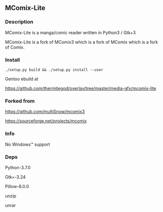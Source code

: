 ## MComix-Lite


### Description

MComix-Lite is a manga/comic reader written in Python3 / Gtk+3

MComix-Lite is a fork of MComix3 which is a fork of MComix which is a fork of Comix.


### Install

```
./setup.py build && ./setup.py install --user
```

Gentoo ebuild at

https://github.com/thermitegod/overlay/tree/master/media-gfx/mcomix-lite


### Forked from

https://github.com/multiSnow/mcomix3

https://sourceforge.net/projects/mcomix


### Info

No Windows™ support


### Deps

Python-3.7.0

Gtk+-3.24

Pillow-6.0.0

unzip

unrar

